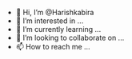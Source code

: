 - 👋 Hi, I’m @Harishkabira
- 👀 I’m interested in ...
- 🌱 I’m currently learning ...
- 💞️ I’m looking to collaborate on ...
- 📫 How to reach me ...

<!---
Harishkabira/Harishkabira is a ✨ special ✨ repository because its `README.md` (this file) appears on your GitHub profile.
You can click the Preview link to take a look at your changes.
--->
